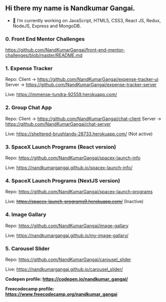 ## Hi there my name is Nandkumar Gangai.
- 🔭 I’m currently working on JavaScript, HTML5, CSS3, React JS, Redux, NodeJS, Express and MongoDB.
<!--
**NandKumarGangai/NandKumarGangai** is a ✨ _special_ ✨ repository because its `README.md` (this file) appears on your GitHub profile.

Here are some ideas to get you started:

- 🔭 I’m currently working on ...
- 🌱 I’m currently learning ...
- 👯 I’m looking to collaborate on ...
- 🤔 I’m looking for help with ...
- 💬 Ask me about ...
- 📫 How to reach me: ...
- 😄 Pronouns: ...
- ⚡ Fun fact: ...
-->
### 0. Front End Mentor Challenges
  https://github.com/NandKumarGangai/front-end-mentor-challenges/blob/master/README.md
  
### 1. Expense Tracker
  Repo: Client -> https://github.com/NandKumarGangai/expense-tracker-ui Server -> https://github.com/NandKumarGangai/expense-tracker-server

  Live: https://immense-tundra-92559.herokuapp.com/

### 2. Group Chat App
  Repo: Client -> https://github.com/NandKumarGangai/chat-client Server -> https://github.com/NandKumarGangai/chat-server

  Live: https://sheltered-brushlands-28733.herokuapp.com/ (Not active)

### 3. SpaceX Launch Programs (React version)
  Repo: https://github.com/NandKumarGangai/spacex-launch-info

  Live: https://nandkumargangai.github.io/spacex-launch-info/

### 4. SpaceX Launch Programs (NextJS version)
  Repo: https://github.com/NandKumarGangai/spacex-launch-programs

  Live: ~~https://spacex-launch-programs9.herokuapp.com/~~ (Inactive)

### 4. Image Gallary
  Repo: https://github.com/NandKumarGangai/image-gallary

  Live: https://nandkumargangai.github.io/my-image-gallary/
  
### 5. Carousel Slider
  Repo: https://github.com/NandKumarGangai/carousel_slider

  Live: https://nandkumargangai.github.io/carousel_slider/
  

**Codepen profile: https://codepen.io/nandkumar_gangai/**

**Freecodecamp profile: https://www.freecodecamp.org/nandkumar_gangai**
